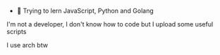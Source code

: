 - 🌱 Trying to lern JavaScript, Python and Golang

I'm not a developer, I don't know how to code but I upload some useful scripts

I use arch btw
